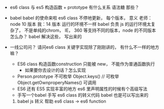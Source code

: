 - es6 class 与 es5 构造函数 + prototype 有什么关系
    语法糖 那些？

- babel babel 的使命来啦
    es6 class 不停地更新， 每个版本， 意义
    老师：node 10 版本
    我：14 版本
    运行的环境不一样
    babel 负责
    js 的运行环境太复杂了， 不是单纯的chrom， IE， 360 等支持不同的版本，node 的不同版本怎么办？
    babel 解决这些， 写出来的

- 一线公司问？
  请问es6 class 关键字实现除了刚刚讲的， 有什么不一样的地方嘛？
  - ES6 class 构造函数construction 
    只能被 new， 不能作为普通函数执行
      - 如果要你去设计的话？怎么实现
  - Person.prototype  不可枚举
      Object.keys() // 可枚举
      Object.getOwnproperyNames()  可调用
  - ES6 还有 ES5 实现丰富的地方
      es6 里声明属性的时候有个高级写法
  - 手写一个babel 手写 es6 class 的转义代码
      babel 也是可以写出来的
  1. babel js 转义 帮助 es6 class -> es6 function